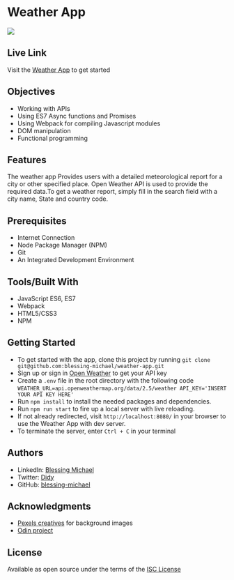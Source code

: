 # **Weather App**

![](images/weather-app-img.png)

## **Live Link**
Visit the [Weather App](https://blessing-michael.github.io/weather-app/) to get started

## **Objectives**
  * Working with APIs
  * Using ES7 Async functions and Promises
  * Using Webpack for compiling Javascript modules
  * DOM manipulation
  * Functional programming

## **Features**
The weather app Provides users with a detailed meteorological report for a city or other specified place. Open Weather API is used to provide the required data.To get a weather report, simply fill in the search field with a city name, State and country code.

## **Prerequisites**
  * Internet Connection
  * Node Package Manager (NPM)
  * Git
  * An Integrated Development Environment

## **Tools/Built With**
  * JavaScript ES6, ES7
  * Webpack
  * HTML5/CSS3
  * NPM

## **Getting Started**
  * To get started with the app, clone this project by running ```git clone git@github.com:blessing-michael/weather-app.git```
  * Sign up or sign in [Open Weather](https://openweathermap.org/api) to get your API key
  * Create a ```.env``` file in the root directory with the following code ``` WEATHER_URL=api.openweathermap.org/data/2.5/weather
  API_KEY='INSERT YOUR API KEY HERE' ```
  * Run ```npm install``` to install the needed packages and dependencies.
  * Run ```npm run start``` to fire up a local server with live reloading.
  * If not already redirected, visit ```http://localhost:8080/``` in your browser to use the Weather App with dev server.
  * To terminate the server, enter ```Ctrl + C``` in your terminal

## **Authors**
  * LinkedIn: [Blessing Michael](https://www.linkedin.com/in/blessing-asuquo-4509981a2/)
  * Twitter: [Didy](https://twitter.com/toonmystory)
  * GitHub: [blessing-michael](https://github.com/blessing-michael)

## **Acknowledgments**
  * [Pexels creatives](https://www.pexels.com/) for background images
  * [Odin project](https://www.theodinproject.com/lessons/node-path-javascript-weather-app)

## **License**
Available as open source under the terms of the [ISC License](https://opensource.org/license/isc-license-txt/)






